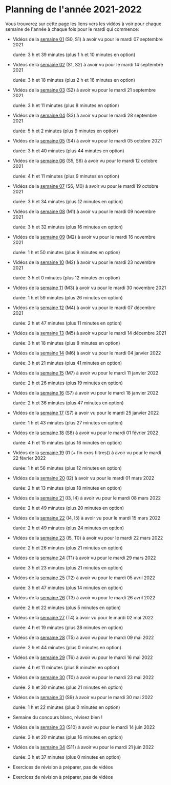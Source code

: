 
# Planning de l'année 2021-2022

Vous trouverez sur cette page les liens vers les vidéos à voir pour chaque
semaine de l'année à chaque fois pour le mardi qui commence:

* Vidéos de la [semaine 01](Sem01.html) (S0, S1) à avoir vu pour le mardi 07 septembre 2021

  durée: 3 h et 39 minutes (plus 1 h et 10 minutes en option)

* Vidéos de la [semaine 02](Sem02.html) (S1, S2) à avoir vu pour le mardi 14 septembre 2021

  durée: 3 h et 18 minutes (plus 2 h et 16 minutes en option)

* Vidéos de la [semaine 03](Sem03.html) (S2) à avoir vu pour le mardi 21 septembre 2021

  durée: 3 h et 11 minutes (plus 8 minutes en option)

* Vidéos de la [semaine 04](Sem04.html) (S3) à avoir vu pour le mardi 28 septembre 2021

  durée: 5 h et 2 minutes (plus 9 minutes en option)

* Vidéos de la [semaine 05](Sem05.html) (S4) à avoir vu pour le mardi 05 octobre 2021

  durée: 3 h et 40 minutes (plus 44 minutes en option)

* Vidéos de la [semaine 06](Sem06.html) (S5, S6) à avoir vu pour le mardi 12 octobre 2021

  durée: 4 h et 11 minutes (plus 9 minutes en option)

* Vidéos de la [semaine 07](Sem07.html) (S6, M0) à avoir vu pour le mardi 19 octobre 2021

  durée: 3 h et 34 minutes (plus 12 minutes en option)

* Vidéos de la [semaine 08](Sem08.html) (M1) à avoir vu pour le mardi 09 novembre 2021

  durée: 3 h et 32 minutes (plus 16 minutes en option)

* Vidéos de la [semaine 09](Sem09.html) (M2) à avoir vu pour le mardi 16 novembre 2021

  durée: 1 h et 50 minutes (plus 9 minutes en option)

* Vidéos de la [semaine 10](Sem10.html) (M2) à avoir vu pour le mardi 23 novembre 2021

  durée: 3 h et 0 minutes (plus 12 minutes en option)

* Vidéos de la [semaine 11](Sem11.html) (M3) à avoir vu pour le mardi 30 novembre 2021

  durée: 1 h et 59 minutes (plus 26 minutes en option)

* Vidéos de la [semaine 12](Sem12.html) (M4) à avoir vu pour le mardi 07 décembre 2021

  durée: 2 h et 47 minutes (plus 11 minutes en option)

* Vidéos de la [semaine 13](Sem13.html) (M5) à avoir vu pour le mardi 14 décembre 2021

  durée: 3 h et 18 minutes (plus 8 minutes en option)

* Vidéos de la [semaine 14](Sem14.html) (M6) à avoir vu pour le mardi 04 janvier 2022

  durée: 3 h et 21 minutes (plus 41 minutes en option)

* Vidéos de la [semaine 15](Sem15.html) (M7) à avoir vu pour le mardi 11 janvier 2022

  durée: 2 h et 26 minutes (plus 19 minutes en option)

* Vidéos de la [semaine 16](Sem16.html) (S7) à avoir vu pour le mardi 18 janvier 2022

  durée: 2 h et 36 minutes (plus 47 minutes en option)

* Vidéos de la [semaine 17](Sem17.html) (S7) à avoir vu pour le mardi 25 janvier 2022

  durée: 1 h et 43 minutes (plus 27 minutes en option)

* Vidéos de la [semaine 18](Sem18.html) (S8) à avoir vu pour le mardi 01 février 2022

  durée: 4 h et 15 minutes (plus 16 minutes en option)

* Vidéos de la [semaine 19](Sem19.html) (I1 (+ fin exos filtres)) à avoir vu pour le mardi 22 février 2022

  durée: 1 h et 56 minutes (plus 12 minutes en option)

* Vidéos de la [semaine 20](Sem20.html) (I2) à avoir vu pour le mardi 01 mars 2022

  durée: 2 h et 13 minutes (plus 18 minutes en option)

* Vidéos de la [semaine 21](Sem21.html) (I3, I4) à avoir vu pour le mardi 08 mars 2022

  durée: 2 h et 49 minutes (plus 20 minutes en option)

* Vidéos de la [semaine 22](Sem22.html) (I4, I5) à avoir vu pour le mardi 15 mars 2022

  durée: 2 h et 49 minutes (plus 24 minutes en option)

* Vidéos de la [semaine 23](Sem23.html) (I5, T0) à avoir vu pour le mardi 22 mars 2022

  durée: 2 h et 26 minutes (plus 21 minutes en option)

* Vidéos de la [semaine 24](Sem24.html) (T1) à avoir vu pour le mardi 29 mars 2022

  durée: 3 h et 23 minutes (plus 21 minutes en option)

* Vidéos de la [semaine 25](Sem25.html) (T2) à avoir vu pour le mardi 05 avril 2022

  durée: 3 h et 47 minutes (plus 14 minutes en option)

* Vidéos de la [semaine 26](Sem26.html) (T3) à avoir vu pour le mardi 26 avril 2022

  durée: 2 h et 22 minutes (plus 5 minutes en option)

* Vidéos de la [semaine 27](Sem27.html) (T4) à avoir vu pour le mardi 02 mai 2022

  durée: 4 h et 19 minutes (plus 28 minutes en option)

* Vidéos de la [semaine 28](Sem28.html) (T5) à avoir vu pour le mardi 09 mai 2022

  durée: 2 h et 44 minutes (plus 0 minutes en option)

* Vidéos de la [semaine 29](Sem29.html) (T6) à avoir vu pour le mardi 16 mai 2022

  durée: 4 h et 11 minutes (plus 8 minutes en option)

* Vidéos de la [semaine 30](Sem30.html) (T0) à avoir vu pour le mardi 23 mai 2022

  durée: 2 h et 30 minutes (plus 21 minutes en option)

* Vidéos de la [semaine 31](Sem31.html) (S9) à avoir vu pour le mardi 30 mai 2022

  durée: 1 h et 22 minutes (plus 0 minutes en option)

* Semaine du concours blanc, révisez bien !
* Vidéos de la [semaine 33](Sem33.html) (S10) à avoir vu pour le mardi 14 juin 2022

  durée: 3 h et 20 minutes (plus 16 minutes en option)

* Vidéos de la [semaine 34](Sem34.html) (S11) à avoir vu pour le mardi 21 juin 2022

  durée: 3 h et 37 minutes (plus 0 minutes en option)

* Exercices de révision à préparer, pas de vidéos
* Exercices de révision à préparer, pas de vidéos
